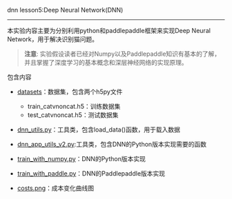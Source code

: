 dnn lesson5:Deep Neural Network(DNN)

***

本实验内容主要为分别利用python和paddlepaddle框架来实现Deep Neural Network，用于解决识别猫问题。

>**注意**: 实验假设读者已经对Numpy以及Paddlepaddle知识有基本的了解，并且掌握了深度学习的基本概念和深层神经网络的实现原理。


包含内容

* [datasets](datasets)：数据集，包含两个h5py文件
	* train_catvnoncat.h5：训练数据集
	* test_catvnoncat.h5：测试数据集

* [dnn_utils.py](lr_utils.py)：工具类，包含load_data()函数，用于载入数据

* [dnn_app_utils_v2.py](dnn_app_utils_v2.py):工具类，包含DNN的Python版本实现需要的函数

* [train_with_numpy.py](train_with_numpy.py)：DNN的Python版本实现

* [train_with_paddle.py](train_with_paddle.py)：DNN的Paddlepaddle版本实现

* [costs.png](costs.png)：成本变化曲线图
